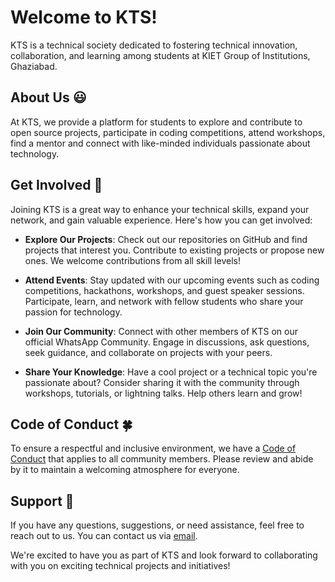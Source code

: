 # Welcome to KTS!

KTS is a technical society dedicated to fostering technical innovation, collaboration, and learning among students at KIET Group of Institutions, Ghaziabad.

## About Us :smiley:

At KTS, we provide a platform for students to explore and contribute to open source projects, participate in coding competitions, attend workshops, find a mentor and connect with like-minded individuals passionate about technology.
 
## Get Involved :raised_hands:

Joining KTS is a great way to enhance your technical skills, expand your network, and gain valuable experience. Here's how you can get involved:

- **Explore Our Projects**: Check out our repositories on GitHub and find projects that interest you. Contribute to existing projects or propose new ones. We welcome contributions from all skill levels!

- **Attend Events**: Stay updated with our upcoming events such as coding competitions, hackathons, workshops, and guest speaker sessions. Participate, learn, and network with fellow students who share your passion for technology.

- **Join Our Community**: Connect with other members of KTS on our official WhatsApp Community. Engage in discussions, ask questions, seek guidance, and collaborate on projects with your peers.

- **Share Your Knowledge**: Have a cool project or a technical topic you're passionate about? Consider sharing it with the community through workshops, tutorials, or lightning talks. Help others learn and grow!

## Code of Conduct :four_leaf_clover:

To ensure a respectful and inclusive environment, we have a [Code of Conduct](https://github.com/Kinesis-Technical-Society/.github/blob/main/CODE_OF_CONDUCT.md) that applies to all community members. Please review and abide by it to maintain a welcoming atmosphere for everyone.

## Support :seedling:

If you have any questions, suggestions, or need assistance, feel free to reach out to us. You can contact us via [email](mailto:kts@kiet.edu).

We're excited to have you as part of KTS and look forward to collaborating with you on exciting technical projects and initiatives!
